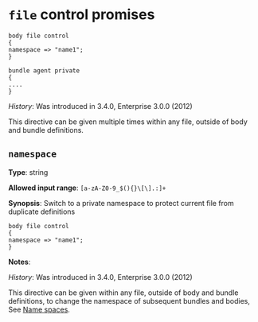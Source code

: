 # `file` control promises

    body file control
    {
    namespace => "name1"; 
    }
    
    bundle agent private
    {
    ....
    }



*History*: Was introduced in 3.4.0, Enterprise 3.0.0 (2012)

This directive can be given multiple times within any file,
outside of body and bundle definitions.


    

## `namespace`

**Type**: string

**Allowed input range**: `[a-zA-Z0-9_$(){}\[\].:]+`

**Synopsis**: Switch to a private namespace to protect
current file from duplicate definitions

    body file control
    {
    namespace => "name1"; 
    }

**Notes**:

*History*: Was introduced in 3.4.0, Enterprise 3.0.0 (2012)

This directive can be given within any file, outside of body
and bundle definitions, to change the namespace of
subsequent bundles and bodies, See
[Name spaces](#Name-spaces).

